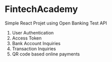# FintechAcademy

Simple React Projet using Open Banking Test API
1. User Authentication
2. Access Token
3. Bank Account Inquiries
4. Transaction Inquiries
5. QR code based online payments
